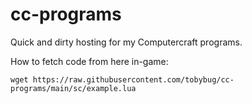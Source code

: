 # cc-programs
Quick and dirty hosting for my Computercraft programs.

How to fetch code from here in-game:

`wget https://raw.githubusercontent.com/tobybug/cc-programs/main/sc/example.lua`
